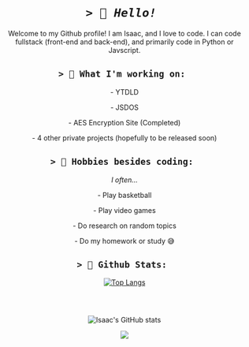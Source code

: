<div align="center"> 

# ***```> 👋 Hello! ```***
Welcome to my Github profile!  I am Isaac, and I love to code. I can code fullstack (front-end and back-end), and primarily code in Python or Javscript.

## ```> 🧐 What I'm working on: ```
  <p>- YTDLD</p>
<p>- JSDOS</p>
<p>- AES Encryption Site (Completed)</p>
<p>- 4 other private projects (hopefully to be released soon)</p>
  
## ```> 👀 Hobbies besides coding: ```
*I often...*
<p>- Play basketball</p>
<p>- Play video games</p>
<p>- Do research on random topics </p>
<p>- Do my homework or study 😅</p>

## ```> 💯 Github Stats: ```
[![Top Langs](https://github-readme-stats.vercel.app/api/top-langs/?username=isaaclk&layout=compact&theme=nightowl)](https://github.com/anuraghazra/github-readme-stats)
<p><img src="https://github-readme-streak-stats.herokuapp.com/?user=isaaclk&theme=nightowl" alt="" /></p><br>
  
![Isaac's GitHub stats](https://github-readme-stats.vercel.app/api?username=isaaclk&theme=nightowl&show_icons=true&count_private=true)


![](https://komarev.com/ghpvc/?username=IsaacLK&style=for-the-badge)
</div>
<!---
IsaacLK/IsaacLK is a ✨ special ✨ repository because its `README.md` (this file) appears on your GitHub profile.
You can click the Preview link to take a look at your changes.
--->
